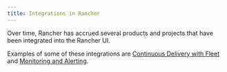 ```yaml
---
title: Integrations in Rancher
---
```


<head>
  <link rel="canonical" href="https://ranchermanager.docs.rancher.com/pages-for-subheaders/cloud-marketplace"/>
</head>

Over time, Rancher has accrued several products and projects that have been integrated into the Rancher UI.

Examples of some of these integrations are [Continuous Delivery with Fleet](../pages-for-subheaders/fleet-gitops-at-scale.md) and [Monitoring and Alerting](../pages-for-subheaders/monitoring-and-alerting.md).
